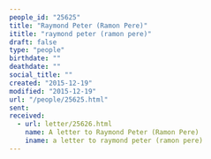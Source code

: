 ```yaml
---
people_id: "25625"
title: "Raymond Peter (Ramon Pere)"
ititle: "raymond peter (ramon pere)"
draft: false
type: "people"
birthdate: ""
deathdate: ""
social_title: ""
created: "2015-12-19"
modified: "2015-12-19"
url: "/people/25625.html"
sent:
received:
  - url: letter/25626.html
    name: A letter to Raymond Peter (Ramon Pere)
    iname: a letter to raymond peter (ramon pere)
---
```

